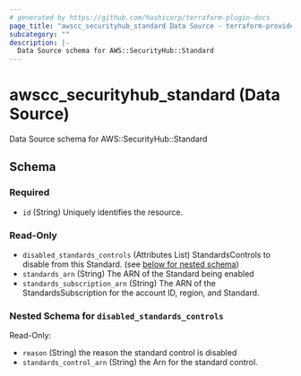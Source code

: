 ```yaml
---
# generated by https://github.com/hashicorp/terraform-plugin-docs
page_title: "awscc_securityhub_standard Data Source - terraform-provider-awscc"
subcategory: ""
description: |-
  Data Source schema for AWS::SecurityHub::Standard
---
```


# awscc_securityhub_standard (Data Source)

Data Source schema for AWS::SecurityHub::Standard



<!-- schema generated by tfplugindocs -->
## Schema

### Required

- `id` (String) Uniquely identifies the resource.

### Read-Only

- `disabled_standards_controls` (Attributes List) StandardsControls to disable from this Standard. (see [below for nested schema](#nestedatt--disabled_standards_controls))
- `standards_arn` (String) The ARN of the Standard being enabled
- `standards_subscription_arn` (String) The ARN of the StandardsSubscription for the account ID, region, and Standard.

<a id="nestedatt--disabled_standards_controls"></a>
### Nested Schema for `disabled_standards_controls`

Read-Only:

- `reason` (String) the reason the standard control is disabled
- `standards_control_arn` (String) the Arn for the standard control.


